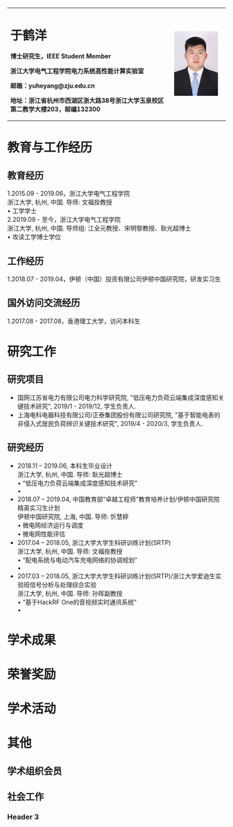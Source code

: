 <table border="0">
  <tr>
    <td width="75%">
      <h1>于鹤洋</h1>
      <p><b>博士研究生，IEEE Student Member</b></p>
      <p><b>浙江大学电气工程学院电力系统高性能计算实验室</b></p>
      <p><b>邮箱：yuheyang@zju.edu.cn</b></p>
      <p><b>地址：浙江省杭州市西湖区浙大路38号浙江大学玉泉校区第二教学大楼203，邮编132300</b></p>
    </td>
    <td width="25%">
      <img src="/YY.jpg" width="90%">      
    </td>
  </tr>
</table>





# 教育与工作经历
## 教育经历
1.2015.09 - 2019.06，浙江大学电气工程学院
<br/>浙江大学, 杭州, 中国. 导师: 文福拴教授
<br/>• 工学学士
<br/>2.2019.09 - 至今，浙江大学电气工程学院
<br/>浙江大学, 杭州, 中国. 导师组: 江全元教授、宋明黎教授、耿光超博士
<br/>• 攻读工学博士学位
## 工作经历
1.2018.07 - 2019.04，伊顿（中国）投资有限公司伊顿中国研究院，研发实习生
## 国外访问交流经历
1.2017.08 - 2017.08，香港理工大学，访问本科生
# 研究工作
## 研究项目
- 国网江苏省电力有限公司电力科学研究院, "低压电力负荷云端集成深度感知关键技术研究", 2019/1 - 2019/12, 学生负责人.
- 上海电科电器科技有限公司/正泰集团股份有限公司研究院, "基于智能电表的非侵入式居民负荷辨识关键技术研究", 2019/4 - 2020/3, 学生负责人.
## 研究经历
- 2018.11 – 2019.06, 本科生毕业设计
<br/>浙江大学, 杭州, 中国. 导师: 耿光超博士
<br/>• “低压电力负荷云端集成深度感知技术研究”
<br/>• 
- 2018.07 – 2019.04, 中国教育部“卓越工程师”教育培养计划/伊顿中国研究院精英实习生计划
<br/>伊顿中国研究院, 上海, 中国. 导师: 忻慧婷
<br/>• 微电网经济运行与调度
<br/>• 微电网性能评估
- 2017.04 – 2018.05, 浙江大学大学生科研训练计划(SRTP)
<br/>浙江大学, 杭州, 中国. 导师: 文福拴教授
<br/>• “配电系统与电动汽车充电网络的协调规划”
<br/>•
- 2017.03 – 2018.05, 浙江大学大学生科研训练计划(SRTP)/浙江大学爱迪生实验班信号分析与处理综合实验
<br/>浙江大学, 杭州, 中国. 导师: 孙晖副教授
<br/>• “基于HackRF One的音视频实时通讯系统”
<br/>•
# 学术成果
# 荣誉奖励
# 学术活动
# 其他
## 学术组织会员
## 社会工作
### Header 3
